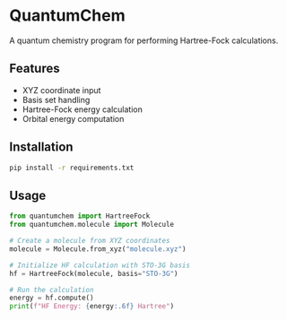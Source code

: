 # QuantumChem

A quantum chemistry program for performing Hartree-Fock calculations.

## Features

- XYZ coordinate input
- Basis set handling
- Hartree-Fock energy calculation
- Orbital energy computation

## Installation

```bash
pip install -r requirements.txt
```

## Usage

```python
from quantumchem import HartreeFock
from quantumchem.molecule import Molecule

# Create a molecule from XYZ coordinates
molecule = Molecule.from_xyz("molecule.xyz")

# Initialize HF calculation with STO-3G basis
hf = HartreeFock(molecule, basis="STO-3G")

# Run the calculation
energy = hf.compute()
print(f"HF Energy: {energy:.6f} Hartree")
```
